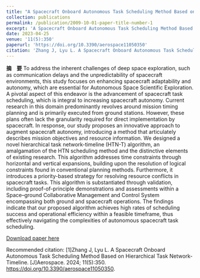 ```yaml
---
title: "A Spacecraft Onboard Autonomous Task Scheduling Method Based on Hierarchical Task Network-Timeline"
collection: publications
permalink: /publication/2009-10-01-paper-title-number-1
excerpt: 'A Spacecraft Onboard Autonomous Task Scheduling Method Based on Hierarchical Task Network-Timeline'
date: 2023-04-25
venue: '11(5):350'
paperurl: 'https://doi.org/10.3390/aerospace11050350'
citation: 'Zhang J, Lyu L. A Spacecraft Onboard Autonomous Task Scheduling Method Based on Hierarchical Task Network-Timeline. [J]Aerospace. 2024; 11(5):350. https://doi.org/10.3390/aerospace11050350'
---
```

**摘　要**  To address the inherent challenges of deep space exploration, such as communication delays and the unpredictability of spacecraft environments, this study focuses on enhancing spacecraft adaptability and autonomy, which are essential for Autonomous Space Scientific Exploration. A pivotal aspect of this endeavor is the advancement of spacecraft task scheduling, which is integral to increasing spacecraft autonomy. Current research in this domain predominantly revolves around mission timing planning and is primarily executed from ground stations. However, these plans often lack the granularity required for direct implementation by spacecraft. In response, our study proposes an innovative approach to augment spacecraft autonomy, introducing a method that articulately describes mission objectives and resource information. We designed a novel hierarchical task network-timeline (HTN-T) algorithm, an amalgamation of the HTN scheduling method and the distinctive elements of existing research. This algorithm addresses time constraints through horizontal and vertical expansions, building upon the resolution of logical constraints found in conventional planning methods. Furthermore, it introduces a priority-based strategy for resolving resource conflicts in spacecraft tasks. This algorithm is substantiated through validation, including proof-of-principle demonstrations and assessments within a Space–ground Collaborative Management and Control System encompassing both ground and spacecraft operations. The findings indicate that our proposed algorithm achieves high rates of scheduling success and operational efficiency within a feasible timeframe, thus effectively navigating the complexities of autonomous spacecraft task scheduling.

[Download paper here](http://kfzjw008.github.io/files/航天器电子数据单应用方法分析-学生一作.pdf)

Recommended citation: [1]Zhang J, Lyu L. A Spacecraft Onboard Autonomous Task Scheduling Method Based on Hierarchical Task Network-Timeline. [J]Aerospace. 2024; 11(5):350. https://doi.org/10.3390/aerospace11050350.